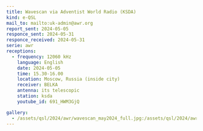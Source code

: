```yaml
---
title: Wavescan via Adventist World Radio (KSDA)
kind: e-QSL
mail_to: mailto:uk-admin@awr.org
report_sent: 2024-05-05
responce_sent: 2024-05-31
responce_received: 2024-05-31
serie: awr
receptions:
  - frequency: 12060 kHz
    language: English
    date: 2024-05-05
    time: 15.30-16.00
    location: Moscow, Russia (inside city)
    receiver: BELKA
    antenna: its telescopic
    station: ksda
    youtube_id: 691_HWM3GjQ

gallery:
  - /assets/qsl/2024/awr/wavescan_may2024_full.jpg:/assets/qsl/2024/awr/wavescan_may2024_small.jpg
---
```

